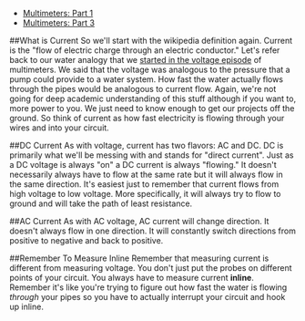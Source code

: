 *  [Multimeters: Part 1](/episodes/multimeters_voltage)
*  [Multimeters: Part 3](/episodes/multimeters_resistance)

##What is Current
So we'll start with the wikipedia definition again.  Current is the "flow of electric charge through an electric conductor."  Let's refer back to our water analogy that we <a href="/episodes/multimeters_voltage">started in the voltage episode</a> of multimeters.  We said that the voltage was analogous to the pressure that a pump could provide to a water system.  How fast the water actually flows through the pipes would be analogous to current flow.  Again, we're not going for deep academic understanding of this stuff although if you want to, more power to you.  We just need to know enough to get our projects off the ground.  So think of current as how fast electricity is flowing through your wires and into your circuit.

##DC Current
As with voltage, current has two flavors: AC and DC.  DC is primarily what we'll be messing with and stands for "direct current".  Just as a DC voltage is always "on" a DC current is always "flowing."  It doesn't necessarily always have to flow at the same rate but it will always flow in the same direction.  It's easiest just to remember that current flows from high voltage to low voltage.  More specifically, it will always try to flow to ground and will take the path of least resistance.

##AC Current
As with AC voltage, AC current will change direction.  It doesn't always flow in one direction.  It will constantly switch directions from positive to negative and back to positive.

##Remember To Measure Inline
Remember that measuring current is different from measuring voltage.  You don't just put the probes on different points of your circuit.  You always have to measure current **inline**.  Remember it's like you're trying to figure out how fast the water is flowing *through* your pipes so you have to actually interrupt your circuit and hook up inline.